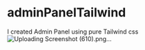 # adminPanelTailwind
I created Admin Panel using pure Tailwind css
![Uploading Screenshot (610).png…]()
